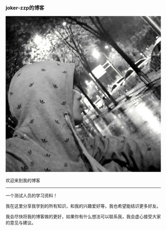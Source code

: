### joker-zzp的博客

![me](./image/my/me.jpg)

欢迎来到我的博客

---

一个测试人员的学习资料！

我在这里分享我学到的所有知识，和我的兴趣爱好等，我也希望能结识更多好友。

我会尽快将我的博客做的更好，如果你有什么想法可以联系我，我会虚心接受大家的意见与建议。

